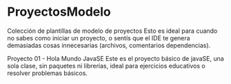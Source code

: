 # ProyectosModelo
Colección de plantillas de modelo de proyectos 
Esto es ideal para cuando no sabes como iniciar un proyecto, o sentís que el IDE te genera demasiadas cosas innecesarias (archivos, comentarios dependencias).


Proyecto 01 - Hola Mundo JavaSE
	Este es el proyecto básico de javaSE, una sola clase, sin paquetes ni librerías, ideal para ejercicios educativos o resolver problemas básicos.

